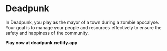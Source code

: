 # Deadpunk

In Deadpunk, you play as the mayor of a town during a zombie apocalyse. Your goal is to manage your people and resources effectively to ensure the safety and happiness of the community.

**Play now at deadpunk.netlify.app**
